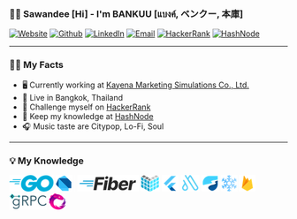 ### 🙏🏽 Sawandee [Hi] - I'm BANKUU [แบงค์, ベンクー, 本庫]

[![Website](https://img.shields.io/badge/-Website-348422?style=flat-square&amp;labelColor=348422&amp;logoColor=white&amp;logo=googlechrome)](https://bankuu.info) [![Github](https://img.shields.io/badge/-Github-171515?style=flat-square&amp;labelColor=171515&amp;logoColor=white&amp;logo=github)](https://github.com/bankuu) [![LinkedIn](https://img.shields.io/badge/-LinkedIn-0072b1?style=flat-square&amp;labelColor=0072b1&amp;logoColor=white&amp;logo=linkedin)](https://www.linkedin.com/in/bankuu) [![Email](https://img.shields.io/badge/-Email-720e9e?style=flat-square&amp;labelColor=720e9e&amp;logoColor=white&amp;logo=yahoo)](mailto:ban.kuu@yahoo.com) [![HackerRank](https://img.shields.io/badge/-HackerRank-333752?style=flat-square&amp;labelColor=333752&amp;logoColor=white&amp;logo=hackerrank)](https://www.hackerrank.com/bankuu) [![HashNode](https://img.shields.io/badge/-HashNode-3662E3?style=flat-square&amp;labelColor=3662E3&amp;logoColor=white&amp;logo=hashnode)](https://god2rt.com)

---

### 🙋🏽 My Facts

- 🖥️ Currently working at [Kayena Marketing Simulations Co., Ltd.](https://kayena-simulations.io)
- 🛌 Live in Bangkok, Thailand
- 🗻 Challenge myself on [HackerRank](https://www.hackerrank.com/bankuu)
- 📑 Keep my knowledge at [HashNode](https://god2rt.com)
- 🎧 Music taste are Citypop, Lo-Fi, Soul

---

### 💡 My Knowledge

<img src="packages/bankuu-info-resource/image/skill-golang.png"/> <img src="packages/bankuu-info-resource/image/skill-dart.png"/> <img src="packages/bankuu-info-resource/image/skill-other.png"/> <img src="packages/bankuu-info-resource/image/skill-gofiber.png"/> <img src="packages/bankuu-info-resource/image/skill-echo.png"/> <img src="packages/bankuu-info-resource/image/skill-flutter.png"/> <img src="packages/bankuu-info-resource/image/skill-autoroute.png"/> <img src="packages/bankuu-info-resource/image/skill-riverpod.png"/> <img src="packages/bankuu-info-resource/image/skill-freezed.png"/> <img src="packages/bankuu-info-resource/image/skill-firebase.png"/> <img src="packages/bankuu-info-resource/image/skill-grpc.png"/> <img src="packages/bankuu-info-resource/image/skill-reactivex.png"/>
